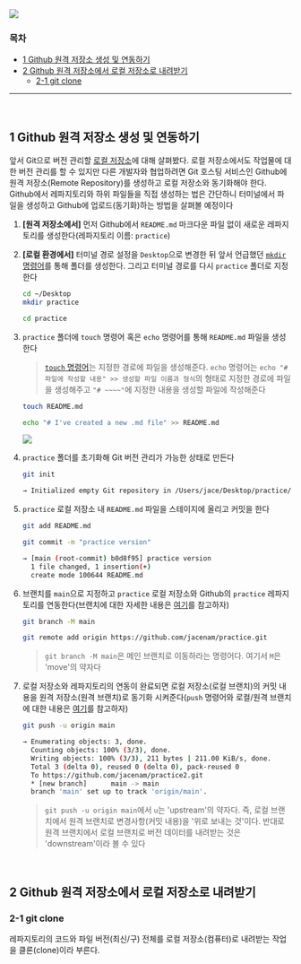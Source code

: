 <img src="https://ifh.cc/g/Y4tH2V.png" style="max-width: 100%" align="center">

### 목차
- [1 Github 원격 저장소 생성 및 연동하기](#1-Github-원격-저장소-생성-및-연동하기)
- [2 Github 원격 저장소에서 로컬 저장소로 내려받기](#2-Github-원격-저장소에서-로컬-저장소로-내려받기)
  - [2-1 git clone](#2-1-git-clone)

***

<br>

## 1 Github 원격 저장소 생성 및 연동하기
앞서 Git으로 버전 관리할 [로컬 저장소](https://github.com/jacenam/WIL-archive/blob/main/Git/Git%20%EC%B4%88%EA%B8%B0%20%EC%84%A4%EC%A0%95%20%EB%B0%8F%20%EA%B8%B0%EC%B4%88%20%EB%AA%85%EB%A0%B9%EC%96%B4(feat.%20%EB%A1%9C%EC%BB%AC%20%EC%A0%80%EC%9E%A5%EC%86%8C).md#4-%EB%A1%9C%EC%BB%AC-%EC%A0%80%EC%9E%A5%EC%86%8C-%EC%83%9D%EC%84%B1-%EB%B0%8F-%EC%BB%A4%EB%B0%8B)에 대해 살펴봤다. 로컬 저장소에서도 작업물에 대한 버전 관리를 할 수 있지만 다른 개발자와 협업하려면 Git 호스팅 서비스인 Github에 원격 저장소(Remote Repository)를 생성하고 로컬 저장소와 동기화해야 한다. Github에서 레파지토리와 하위 파일들을 직접 생성하는 법은 간단하니 터미널에서 파일을 생성하고 Github에 업로드(동기화)하는 방법을 살펴볼 예정이다

1. **[원격 저장소에서]** 먼저 Github에서 `README.md` 마크다운 파일 없이 새로운 레파지토리를 생성한다(레파지토리 이름: `practice`)

2. **[로컬 환경에서]** 터미널 경로 설정을 `Desktop`으로 변경한 뒤 앞서 언급했던 [`mkdir` 명령어](https://github.com/jacenam/WIL-archive/blob/main/Git/Git%20%EC%B4%88%EA%B8%B0%20%EC%84%A4%EC%A0%95%20%EB%B0%8F%20%EA%B8%B0%EC%B4%88%20%EB%AA%85%EB%A0%B9%EC%96%B4(feat.%20%EB%A1%9C%EC%BB%AC%20%EC%A0%80%EC%9E%A5%EC%86%8C).md#4-%EB%A1%9C%EC%BB%AC-%EC%A0%80%EC%9E%A5%EC%86%8C-%EC%83%9D%EC%84%B1-%EB%B0%8F-%EC%BB%A4%EB%B0%8B)를 통해 폴더를 생성한다. 그리고 터미널 경로를 다시 `practice` 폴더로 지정한다

    ```bash
    cd ~/Desktop
    mkdir practice
    
    cd practice
    ```

3. `practice` 폴더에 `touch` 명령어 혹은 `echo` 명령어를 통해 `README.md` 파일을 생성한다

    > [`touch` 명령어](https://github.com/jacenam/WIL-archive/blob/main/Git/Git%20%EC%B4%88%EA%B8%B0%20%EC%84%A4%EC%A0%95%20%EB%B0%8F%20%EA%B8%B0%EC%B4%88%20%EB%AA%85%EB%A0%B9%EC%96%B4(feat.%20%EB%A1%9C%EC%BB%AC%20%EC%A0%80%EC%9E%A5%EC%86%8C).md#4-2-%EB%A1%9C%EC%BB%AC-%EC%A0%80%EC%9E%A5%EC%86%8C%EC%97%90-%EC%BB%A4%EB%B0%8B%ED%95%98%EA%B8%B0)는 지정한 경로에 파일을 생성해준다. `echo` 명령어는 `echo "# 파일에 작성할 내용" >> 생성할 파일 이름과 형식`의 형태로 지정한 경로에 파일을 생성해주고 `"# ~~~~"`에 지정한 내용을 생성할 파일에 작성해준다

    ```bash 
    touch README.md
    
    echo "# I've created a new .md file" >> README.md
    ```
    
    <img src="https://ifh.cc/g/MLqjWV.png" style="max-width: 100%" align="center">    

4. `practice` 폴더를 초기화해 Git 버전 관리가 가능한 상태로 만든다

    ```bash
    git init
    
    → Initialized empty Git repository in /Users/jace/Desktop/practice/.git/
    ```    

5. `practice` 로컬 저장소 내 `README.md` 파일을 스테이지에 올리고 커밋을 한다

    ```bash
    git add README.md
    
    git commit -m "practice version"
    
    → [main (root-commit) b0d8f95] practice version
      1 file changed, 1 insertion(+)
      create mode 100644 README.md
    ```
    
6. 브랜치를 `main`으로 지정하고 `practice` 로컬 저장소와 Github의 `practice` 레파지토리를 연동한다(브랜치에 대한 자세한 내용은 [여기]()를 참고하자)

    ```bash 
    git branch -M main
    
    git remote add origin https://github.com/jacenam/practice.git
    ```
    
    > `git branch -M main`은 메인 브랜치로 이동하라는 명령어다. 여기서 `M`은 'move'의 약자다

7. 로컬 저장소와 레파지토리의 연동이 완료되면 로컬 저장소(로컬 브랜치)의 커밋 내용을 원격 저장소(원격 브랜치)로 동기화 시켜준다(`push` 명령어와 로컬/원격 브랜치에 대한 내용은 [여기]()를 참고하자)

    ```bash
    git push -u origin main
    
    → Enumerating objects: 3, done.
      Counting objects: 100% (3/3), done.
      Writing objects: 100% (3/3), 211 bytes | 211.00 KiB/s, done.
      Total 3 (delta 0), reused 0 (delta 0), pack-reused 0
      To https://github.com/jacenam/practice2.git
      * [new branch]      main -> main
      branch 'main' set up to track 'origin/main'.
    ```
    
    > `git push -u origin main`에서 `u`는 'upstream'의 약자다. 즉, 로컬 브랜치에서 원격 브랜치로 변경사항(커밋 내용)을 '위로 보내는 것'이다. 반대로 원격 브랜치에서 로컬 브랜치로 버전 데이터를 내려받는 것은 'downstream'이라 볼 수 있다

<br>

## 2 Github 원격 저장소에서 로컬 저장소로 내려받기
### 2-1 git clone
레파지토리의 코드와 파일 버전(최신/구) 전체를 로컬 저장소(컴퓨터)로 내려받는 작업을 클론(clone)이라 부른다. 
